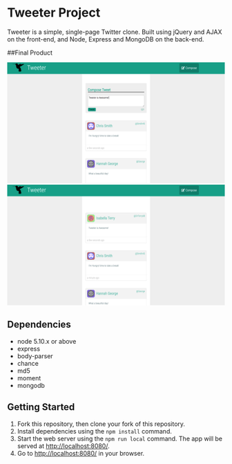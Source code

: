 # Tweeter Project

Tweeter is a simple, single-page Twitter clone. Built using jQuery and AJAX on the front-end, and Node, Express and MongoDB on the back-end.

##Final Product

!["Screenshot of the login page"](https://github.com/spierre95/tweeter/blob/master/docs/compose-tweet.png?raw=true)
!["Screenshot of the create new urls page"](https://github.com/spierre95/tweeter/blob/master/docs/display-tweet.png?raw=true)

## Dependencies

- node 5.10.x or above
- express
- body-parser
- chance
- md5
- moment
- mongodb

## Getting Started

1. Fork this repository, then clone your fork of this repository.
2. Install dependencies using the `npm install` command.
3. Start the web server using the `npm run local` command. The app will be served at <http://localhost:8080/>.
4. Go to <http://localhost:8080/> in your browser.
